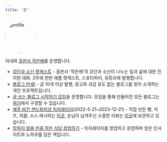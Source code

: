 ```yaml
---
title: "홈"
---
```

<style>
img {
    width: 100px;
    height: 100px;
    border-radius: 50%;
}
</style>
![profile](https://micro.kangminsuk.com/uploads/2024/minse.jpg)

아내와 [출판사 작은배](https://jagunbae.com/about/)를 운영합니다.

- [강단과 소신 팟캐스트](https://www.youtube.com/playlist?list=PLxwFutPC1Kq53Iam6OeVNUNdpFJqK5ArH) - 출판사 '작은배'의 강단과 소신이 나누는 일과 삶에 대한 진지한 대화. 2주에 한번 애플 팟캐스트, 스포티파이, 유튜브에 발행합니다.
- [블로그 만세!](http://blogmansae.com/) - 글 10개 이상 발행, 광고와 과금 유도 없는 블로그를 찾아 소개하는 개인 프로젝트입니다.
- [글 쓰는 블로그 시작하기 모임](https://jagunbae.com/tag/personal-blog/)을 운영합니다. 모임을 통해 만들어진 모든 블로그는 [여기](https://blogs.jagunbae.com)에서 구경할 수 있습니다. 
- [제주 비건 샌드위치샵 치지레이지](https://jagunbae.com/tag/work/)(2022-5-21~2023-12-21) - 직접 만든 빵, 치즈, 피클, 소스 레시피는 [이곳](https://jagunbae.com/tag/food/), 손님이 남겨주신 소중한 리뷰는 [이곳](https://reviews.cheesylazy.com/)에 보관하고 있습니다.
- [망하지 않을 만큼 작은 식당 창업하기](https://store.jagunbae.com) - 치지레이지를 창업하고 운영하며 얻은 인사이트와 노하우를 담은 책입니다.